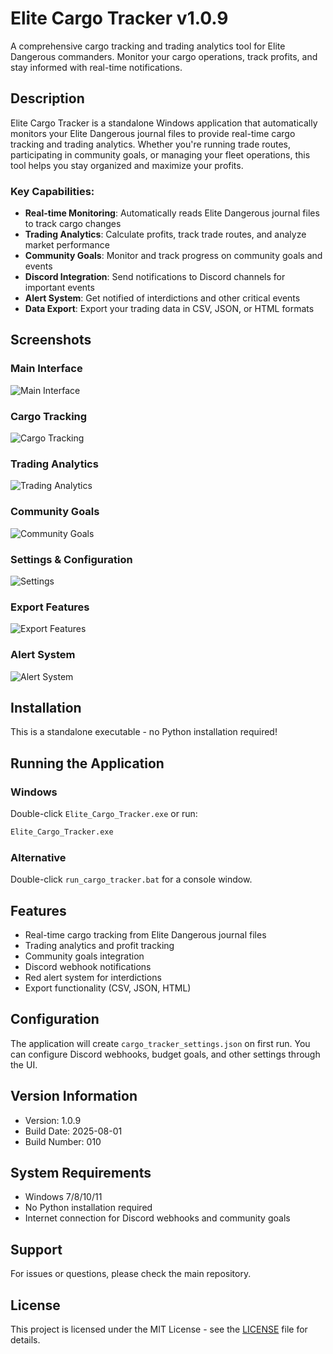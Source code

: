 # Elite Cargo Tracker v1.0.9

A comprehensive cargo tracking and trading analytics tool for Elite Dangerous commanders. Monitor your cargo operations, track profits, and stay informed with real-time notifications.

## Description

Elite Cargo Tracker is a standalone Windows application that automatically monitors your Elite Dangerous journal files to provide real-time cargo tracking and trading analytics. Whether you're running trade routes, participating in community goals, or managing your fleet operations, this tool helps you stay organized and maximize your profits.

### Key Capabilities:
- **Real-time Monitoring**: Automatically reads Elite Dangerous journal files to track cargo changes
- **Trading Analytics**: Calculate profits, track trade routes, and analyze market performance
- **Community Goals**: Monitor and track progress on community goals and events
- **Discord Integration**: Send notifications to Discord channels for important events
- **Alert System**: Get notified of interdictions and other critical events
- **Data Export**: Export your trading data in CSV, JSON, or HTML formats

## Screenshots

### Main Interface
![Main Interface](images/Elite_Cargo_Tracker_Txi700JG8W.png)

### Cargo Tracking
![Cargo Tracking](images/Elite_Cargo_Tracker_oaNqZh8nCp.png)

### Trading Analytics
![Trading Analytics](images/Elite_Cargo_Tracker_7e4DgcwFzC.png)

### Community Goals
![Community Goals](images/Elite_Cargo_Tracker_Fj8YmDFWtv.png)

### Settings & Configuration
![Settings](images/Elite_Cargo_Tracker_8IcU3Thtzy.png)

### Export Features
![Export Features](images/Elite_Cargo_Tracker_my8K3OH2d4.png)

### Alert System
![Alert System](images/Elite_Cargo_Tracker_pIT6ZoHdAH.png)

## Installation

This is a standalone executable - no Python installation required!

## Running the Application

### Windows
Double-click `Elite_Cargo_Tracker.exe` or run:
```cmd
Elite_Cargo_Tracker.exe
```

### Alternative
Double-click `run_cargo_tracker.bat` for a console window.

## Features

- Real-time cargo tracking from Elite Dangerous journal files
- Trading analytics and profit tracking
- Community goals integration
- Discord webhook notifications
- Red alert system for interdictions
- Export functionality (CSV, JSON, HTML)

## Configuration

The application will create `cargo_tracker_settings.json` on first run.
You can configure Discord webhooks, budget goals, and other settings through the UI.

## Version Information

- Version: 1.0.9
- Build Date: 2025-08-01
- Build Number: 010

## System Requirements

- Windows 7/8/10/11
- No Python installation required
- Internet connection for Discord webhooks and community goals

## Support

For issues or questions, please check the main repository.

## License

This project is licensed under the MIT License - see the [LICENSE](LICENSE) file for details.
